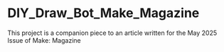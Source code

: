 # DIY_Draw_Bot_Make_Magazine
This project is a companion piece to an article written for the May 2025 Issue of Make: Magazine
